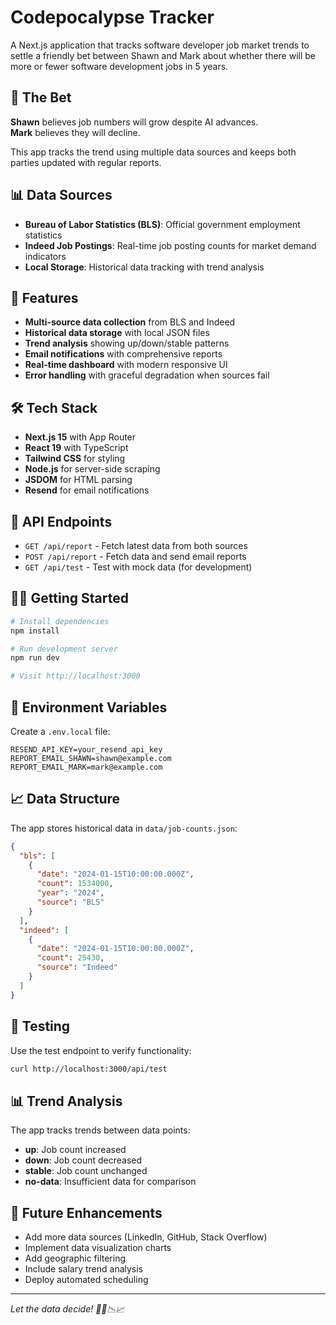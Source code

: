 # Codepocalypse Tracker

A Next.js application that tracks software developer job market trends to settle a friendly bet between Shawn and Mark about whether there will be more or fewer software development jobs in 5 years.

## 🎯 The Bet

**Shawn** believes job numbers will grow despite AI advances.  
**Mark** believes they will decline.

This app tracks the trend using multiple data sources and keeps both parties updated with regular reports.

## 📊 Data Sources

- **Bureau of Labor Statistics (BLS)**: Official government employment statistics
- **Indeed Job Postings**: Real-time job posting counts for market demand indicators
- **Local Storage**: Historical data tracking with trend analysis

## 🚀 Features

- **Multi-source data collection** from BLS and Indeed
- **Historical data storage** with local JSON files
- **Trend analysis** showing up/down/stable patterns
- **Email notifications** with comprehensive reports
- **Real-time dashboard** with modern responsive UI
- **Error handling** with graceful degradation when sources fail

## 🛠️ Tech Stack

- **Next.js 15** with App Router
- **React 19** with TypeScript
- **Tailwind CSS** for styling
- **Node.js** for server-side scraping
- **JSDOM** for HTML parsing
- **Resend** for email notifications

## 📱 API Endpoints

- `GET /api/report` - Fetch latest data from both sources
- `POST /api/report` - Fetch data and send email reports
- `GET /api/test` - Test with mock data (for development)

## 🏃‍♂️ Getting Started

```bash
# Install dependencies
npm install

# Run development server
npm run dev

# Visit http://localhost:3000
```

## 🔧 Environment Variables

Create a `.env.local` file:

```
RESEND_API_KEY=your_resend_api_key
REPORT_EMAIL_SHAWN=shawn@example.com
REPORT_EMAIL_MARK=mark@example.com
```

## 📈 Data Structure

The app stores historical data in `data/job-counts.json`:

```json
{
  "bls": [
    {
      "date": "2024-01-15T10:00:00.000Z",
      "count": 1534000,
      "year": "2024",
      "source": "BLS"
    }
  ],
  "indeed": [
    {
      "date": "2024-01-15T10:00:00.000Z",
      "count": 25430,
      "source": "Indeed"
    }
  ]
}
```

## 🧪 Testing

Use the test endpoint to verify functionality:

```bash
curl http://localhost:3000/api/test
```

## 📊 Trend Analysis

The app tracks trends between data points:

- **up**: Job count increased
- **down**: Job count decreased
- **stable**: Job count unchanged
- **no-data**: Insufficient data for comparison

## 🎉 Future Enhancements

- Add more data sources (LinkedIn, GitHub, Stack Overflow)
- Implement data visualization charts
- Add geographic filtering
- Include salary trend analysis
- Deploy automated scheduling

---

_Let the data decide! 🧠🦾📉📈_
